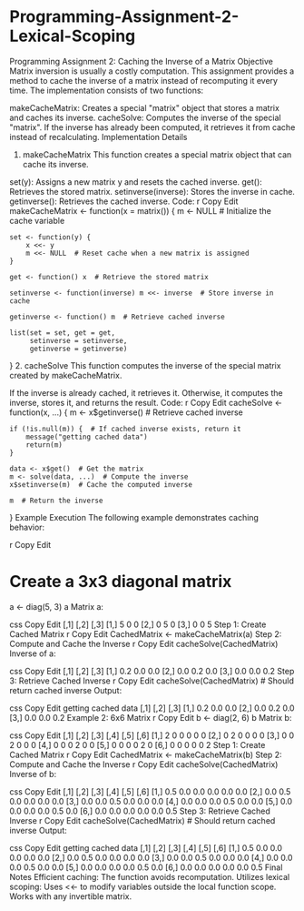# Programming-Assignment-2-Lexical-Scoping

Programming Assignment 2: Caching the Inverse of a Matrix
Objective
Matrix inversion is usually a costly computation. This assignment provides a method to cache the inverse of a matrix instead of recomputing it every time. The implementation consists of two functions:

makeCacheMatrix: Creates a special "matrix" object that stores a matrix and caches its inverse.
cacheSolve: Computes the inverse of the special "matrix". If the inverse has already been computed, it retrieves it from cache instead of recalculating.
Implementation Details
1. makeCacheMatrix
This function creates a special matrix object that can cache its inverse.

set(y): Assigns a new matrix y and resets the cached inverse.
get(): Retrieves the stored matrix.
setinverse(inverse): Stores the inverse in cache.
getinverse(): Retrieves the cached inverse.
Code:
r
Copy
Edit
makeCacheMatrix <- function(x = matrix()) {
    m <- NULL  # Initialize the cache variable
    
    set <- function(y) {
        x <<- y
        m <<- NULL  # Reset cache when a new matrix is assigned
    }
    
    get <- function() x  # Retrieve the stored matrix
    
    setinverse <- function(inverse) m <<- inverse  # Store inverse in cache
    
    getinverse <- function() m  # Retrieve cached inverse
    
    list(set = set, get = get,
         setinverse = setinverse,
         getinverse = getinverse)
}
2. cacheSolve
This function computes the inverse of the special matrix created by makeCacheMatrix.

If the inverse is already cached, it retrieves it.
Otherwise, it computes the inverse, stores it, and returns the result.
Code:
r
Copy
Edit
cacheSolve <- function(x, ...) {
    m <- x$getinverse()  # Retrieve cached inverse
    
    if (!is.null(m)) {  # If cached inverse exists, return it
        message("getting cached data")
        return(m)
    }
    
    data <- x$get()  # Get the matrix
    m <- solve(data, ...)  # Compute the inverse
    x$setinverse(m)  # Cache the computed inverse
    
    m  # Return the inverse
}
Example Execution
The following example demonstrates caching behavior:

r
Copy
Edit
# Create a 3x3 diagonal matrix
a <- diag(5, 3)
a
Matrix a:

css
Copy
Edit
     [,1] [,2] [,3]
[1,]    5    0    0
[2,]    0    5    0
[3,]    0    0    5
Step 1: Create Cached Matrix
r
Copy
Edit
CachedMatrix <- makeCacheMatrix(a)
Step 2: Compute and Cache the Inverse
r
Copy
Edit
cacheSolve(CachedMatrix)
Inverse of a:

css
Copy
Edit
     [,1] [,2] [,3]
[1,]  0.2  0.0  0.0
[2,]  0.0  0.2  0.0
[3,]  0.0  0.0  0.2
Step 3: Retrieve Cached Inverse
r
Copy
Edit
cacheSolve(CachedMatrix)  # Should return cached inverse
Output:

css
Copy
Edit
getting cached data
     [,1] [,2] [,3]
[1,]  0.2  0.0  0.0
[2,]  0.0  0.2  0.0
[3,]  0.0  0.0  0.2
Example 2: 6x6 Matrix
r
Copy
Edit
b <- diag(2, 6)
b
Matrix b:

css
Copy
Edit
     [,1] [,2] [,3] [,4] [,5] [,6]
[1,]    2    0    0    0    0    0
[2,]    0    2    0    0    0    0
[3,]    0    0    2    0    0    0
[4,]    0    0    0    2    0    0
[5,]    0    0    0    0    2    0
[6,]    0    0    0    0    0    2
Step 1: Create Cached Matrix
r
Copy
Edit
CachedMatrix <- makeCacheMatrix(b)
Step 2: Compute and Cache the Inverse
r
Copy
Edit
cacheSolve(CachedMatrix)
Inverse of b:

css
Copy
Edit
     [,1] [,2] [,3] [,4] [,5] [,6]
[1,]  0.5  0.0  0.0  0.0  0.0  0.0
[2,]  0.0  0.5  0.0  0.0  0.0  0.0
[3,]  0.0  0.0  0.5  0.0  0.0  0.0
[4,]  0.0  0.0  0.0  0.5  0.0  0.0
[5,]  0.0  0.0  0.0  0.0  0.5  0.0
[6,]  0.0  0.0  0.0  0.0  0.0  0.5
Step 3: Retrieve Cached Inverse
r
Copy
Edit
cacheSolve(CachedMatrix)  # Should return cached inverse
Output:

css
Copy
Edit
getting cached data
     [,1] [,2] [,3] [,4] [,5] [,6]
[1,]  0.5  0.0  0.0  0.0  0.0  0.0
[2,]  0.0  0.5  0.0  0.0  0.0  0.0
[3,]  0.0  0.0  0.5  0.0  0.0  0.0
[4,]  0.0  0.0  0.0  0.5  0.0  0.0
[5,]  0.0  0.0  0.0  0.0  0.5  0.0
[6,]  0.0  0.0  0.0  0.0  0.0  0.5
Final Notes
Efficient caching: The function avoids recomputation.
Utilizes lexical scoping: Uses <<- to modify variables outside the local function scope.
Works with any invertible matrix.
